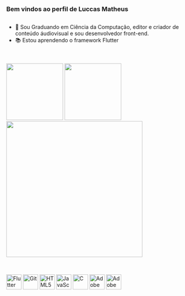 ### Bem vindos ao perfil de Luccas Matheus
##


- 🔭 Sou Graduando em Ciência da Computação, editor e criador de conteúdo áudiovisual e sou desenvolvedor front-end.
- 📚 Estou aprendendo o framework Flutter
##
</br>

<div>
<img height='150em' src ='https://github-readme-stats.vercel.app/api?username=luccasmcarvalho&show_icons=true&count_private=true&theme=dark&include_all_commits=true'>

<img height='150em' src ='https://github-readme-stats.vercel.app/api/top-langs/?username=luccasmcarvalho&layout=compact&theme=dark'>

<img height='360em' src ='https://github-readme-stats.vercel.app/api/wakatime?username=luccasmcarvalho&layout=compact&theme=dark'>

</div>

##
</br>

<div>
<img height = '40em' src ='https://cdn.jsdelivr.net/gh/devicons/devicon/icons/flutter/flutter-plain.svg' alt ="Flutter">
<img height = '40em' src ='https://cdn.jsdelivr.net/gh/devicons/devicon/icons/git/git-plain.svg' alt ="Git">
<img height = '40em' src ='https://cdn.jsdelivr.net/gh/devicons/devicon/icons/html5/html5-plain-wordmark.svg' alt ="HTML5">
<img height = '40em' src ='https://cdn.jsdelivr.net/gh/devicons/devicon/icons/javascript/javascript-plain.svg' alt ="JavaScript">
<img height = '40em' src ='https://cdn.jsdelivr.net/gh/devicons/devicon/icons/c/c-plain.svg' alt ="C">
<img height = '40em' src ='https://cdn.jsdelivr.net/gh/devicons/devicon/icons/premierepro/premierepro-plain.svg' alt ="Adobe Premiere Pro">
<img height = '40em' src ='https://cdn.jsdelivr.net/gh/devicons/devicon/icons/photoshop/photoshop-plain.svg' alt ="Adobe Photoshop">

 
</div>


##
##





